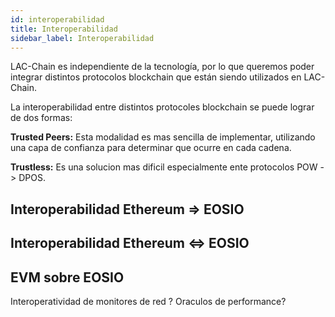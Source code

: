 ```yaml
---
id: interoperabilidad
title: Interoperabilidad
sidebar_label: Interoperabilidad
---
```

LAC-Chain es independiente de la tecnología, por lo que queremos poder integrar distintos protocolos blockchain que están siendo utilizados en LAC-Chain.

La interoperabilidad entre distintos protocoles blockchain se puede lograr de dos formas:

 **Trusted Peers:** Esta modalidad es mas sencilla de implementar, utilizando una capa de confianza para determinar que ocurre en cada cadena. 
 
 **Trustless:** Es una solucion mas dificil especialmente ente protocolos  POW -> DPOS. 

## Interoperabilidad Ethereum => EOSIO  

## Interoperabilidad  Ethereum ⇔ EOSIO 

## EVM sobre EOSIO

Interoperatividad de monitores de red ? Oraculos de performance?
